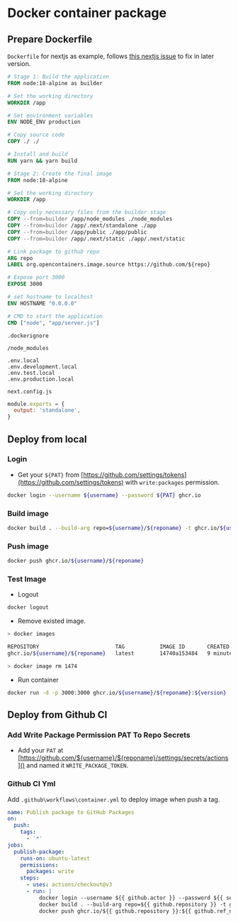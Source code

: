 # Docker container package

## Prepare Dockerfile

`Dockerfile` for nextjs as example, follows [this nextjs issue](https://github.com/vercel/next.js/discussions/39432#discussioncomment-3664014) to fix in later version.

```dockerfile
# Stage 1: Build the application
FROM node:18-alpine as builder

# Set the working directory
WORKDIR /app

# Set environment variables
ENV NODE_ENV production

# Copy source code
COPY ./ ./

# Install and build
RUN yarn && yarn build

# Stage 2: Create the final image
FROM node:18-alpine

# Set the working directory
WORKDIR /app

# Copy only necessary files from the builder stage
COPY --from=builder /app/node_modules ./node_modules
COPY --from=builder /app/.next/standalone ./app
COPY --from=builder /app/public ./app/public
COPY --from=builder /app/.next/static ./app/.next/static

# Link package to github repo
ARG repo
LABEL org.opencontainers.image.source https://github.com/${repo}

# Expose port 3000
EXPOSE 3000

# set hostname to localhost
ENV HOSTNAME "0.0.0.0"

# CMD to start the application
CMD ["node", "app/server.js"]
```

`.dockerignore`

```
/node_modules

.env.local
.env.development.local
.env.test.local
.env.production.local
```

`next.config.js`

```javascript
module.exports = {
  output: 'standalone',
}
```

## Deploy from local

### Login

- Get your `${PAT}` from [https://github.com/settings/tokens](https://github.com/settings/tokens) with `write:packages` permission.

```bash
docker login --username ${username} --password ${PAT} ghcr.io
```

### Build image

```bash
docker build . --build-arg repo=${username}/${reponame} -t ghcr.io/${username}/${reponame}:${version} --no-cache
```

### Push image

```bash
docker push ghcr.io/${username}/${reponame}
```

### Test Image

- Logout

```bash
docker logout
```

- Remove existed image.

```bash
> docker images

REPOSITORY                        TAG           IMAGE ID       CREATED             SIZE
ghcr.io/${username}/${reponame}   latest        14740a153484   9 minutes ago       511MB

> docker image rm 1474
```

- Run container

```bash
docker run -d -p 3000:3000 ghcr.io/${username}/${reponame}:${version}
```

## Deploy from Github CI


### Add Write Package Permission PAT To Repo Secrets

- Add your `PAT` at [https://github.com/${username}/${reponame}/settings/secrets/actions]() and named it `WRITE_PACKAGE_TOKEN`.

### Github CI Yml

Add `.github\workflows\container.yml` to deploy image when push a tag.

```yml
name: Publish package to GitHub Packages
on:
  push:
    tags:
      - '*'
jobs:
  publish-package:
    runs-on: ubuntu-latest
    permissions:
      packages: write
    steps:
      - uses: actions/checkout@v3
      - run: |
          docker login --username ${{ github.actor }} --password ${{ secrets.WRITE_PACKAGE_TOKEN }} ghcr.io
          docker build . --build-arg repo=${{ github.repository }} -t ghcr.io/${{ github.repository }}:${{ github.ref_name }} --no-cache
          docker push ghcr.io/${{ github.repository }}:${{ github.ref_name }}
```
